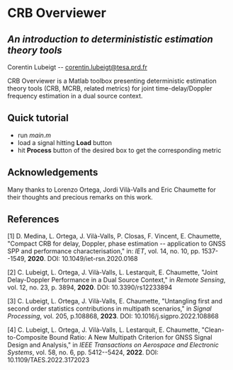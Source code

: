 # CRB Overviewer

## _An introduction to determinististic estimation theory tools_

Corentin Lubeigt -- corentin.lubeigt@tesa.prd.fr

CRB Overviewer is a Matlab toolbox presenting deterministic estimation theory tools (CRB, MCRB, related metrics) for joint time-delay/Doppler frequency estimation in a dual source context.

## Quick tutorial

- run _main.m_
- load a signal hitting **Load** button
- hit **Process** button of the desired box to get the corresponding metric

## Acknowledgements

Many thanks to Lorenzo Ortega, Jordi Vilà-Valls and Eric Chaumette for their thoughts and precious remarks on this work.

## References

[1] D. Medina, L. Ortega, J. Vilà-Valls, P. Closas, F. Vincent, E. Chaumette, "Compact CRB for delay, Doppler, phase estimation -- application to GNSS SPP and performance characterisation," in: _IET_, vol. 14, no. 10, pp. 1537--1549, **2020**. DOI: 10.1049/iet-rsn.2020.0168

[2] C. Lubeigt, L. Ortega, J. Vilà-Valls, L. Lestarquit, E. Chaumette, "Joint Delay-Doppler Performance in a Dual Source Context," in _Remote Sensing_, vol. 12, no. 23, p. 3894, **2020**. DOI: 10.3390/rs12233894

[3] C. Lubeigt, L. Ortega, J. Vilà-Valls, E. Chaumette, "Untangling first and second order statistics contributions in multipath scenarios," in _Signal Processing_, vol. 205, p.108868, **2023**. DOI: 10.1016/j.sigpro.2022.108868

[4] C. Lubeigt, L. Ortega, J. Vilà-Valls, L. Lestarquit, E. Chaumette, "Clean-to-Composite Bound Ratio: A New Multipath Criterion for GNSS Signal Design and Analysis," in _IEEE Transactions on Aerospace and Electronic Systems_, vol. 58, no. 6, pp. 5412--5424, **2022**. DOI: 10.1109/TAES.2022.3172023
